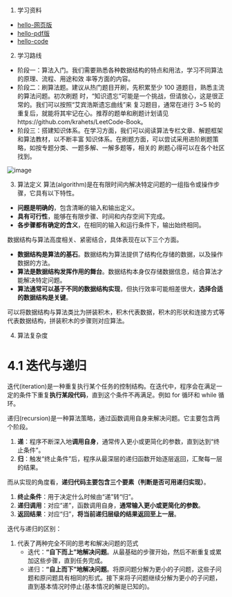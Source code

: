 1. 学习资料
- [hello-网页版](https://www.hello-algo.com/)
- [hello-pdf版](https://github.com/user-attachments/files/16831580/hello-algo-1.1.0-zh-javascript.pdf)
- [hello-code](https://github.com/krahets/hello-algo)

2. 学习路线
- 阶段一：算法入门。我们需要熟悉各种数据结构的特点和用法，学习不同算法的原理、流程、用途和效 率等方面的内容。
- 阶段二：刷算法题。建议从热门题目开刷，先积累至少 100 道题目，熟悉主流的算法问题。初次刷题 时，“知识遗忘”可能是一个挑战，但请放心，这是很正常的。我们可以按照“艾宾浩斯遗忘曲线”来 复习题目，通常在进行 3~5 轮的重复后，就能将其牢记在心。推荐的题单和刷题计划请见https://github.com/krahets/LeetCode-Book。
- 阶段三：搭建知识体系。在学习方面，我们可以阅读算法专栏文章、解题框架和算法教材，以不断丰富 知识体系。在刷题方面，可以尝试采用进阶刷题策略，如按专题分类、一题多解、一解多题等，相关的 刷题心得可以在各个社区找到。

![image](https://github.com/user-attachments/assets/f6db3c05-208b-4b4a-a01e-4b11b4d28227)

3. 算法定义
算法(algorithm)是在有限时间内解决特定问题的一组指令或操作步骤，它具有以下特性。
- **问题是明确的**，包含清晰的输入和输出定义。
- **具有可行性**，能够在有限步骤、时间和内存空间下完成。
- **各步骤都有确定的含义**，在相同的输入和运行条件下，输出始终相同。

数据结构与算法高度相关、紧密结合，具体表现在以下三个方面。
- **数据结构是算法的基石**。数据结构为算法提供了结构化存储的数据，以及操作数据的方法。
- **算法是数据结构发挥作用的舞台**。数据结构本身仅存储数据信息，结合算法才能解决特定问题。
- **算法通常可以基于不同的数据结构实现**，但执行效率可能相差很大，**选择合适的数据结构是关键**。

可以将数据结构与算法类比为拼装积木，积木代表数据，积木的形状和连接方式等代表数据结构，拼装积木的步骤则对应算法。

4. 算法复杂度
# 4.1 迭代与递归
迭代(iteration)是一种重复执行某个任务的控制结构。在迭代中，程序会在满足一定的条件下重复**执行某段代码**，直到这个条件不再满足。例如 for 循环和 while 循环。

递归(recursion)是一种算法策略，通过函数调用自身来解决问题。它主要包含两个阶段。 
1. **递**：程序不断深入地**调用自身**，通常传入更小或更简化的参数，直到达到“终止条件”。
2. **归**：触发“终止条件”后，程序从最深层的递归函数开始逐层返回，汇聚每一层的结果。

而从实现的角度看，**递归代码主要包含三个要素（判断是否可用递归实现）**。
1. **终止条件**：用于决定什么时候由“递”转“归”。
2. **递归调用**：对应“递”，函数调用自身，**通常输入更小或更简化的参数**。
3. **返回结果**：对应“归”，**将当前递归层级的结果返回至上一层**。

迭代与递归的区别：
1. 代表了两种完全不同的思考和解决问题的范式
   - 迭代：**“自下而上”地解决问题**。从最基础的步骤开始，然后不断重复或累加这些步骤，直到任务完成。
   - 递归：**“自上而下”地解决问题**。将原问题分解为更小的子问题，这些子问题和原问题具有相同的形式。接下来将子问题继续分解为更小的子问题，直到基本情况时停止(基本情况的解是已知的)。
